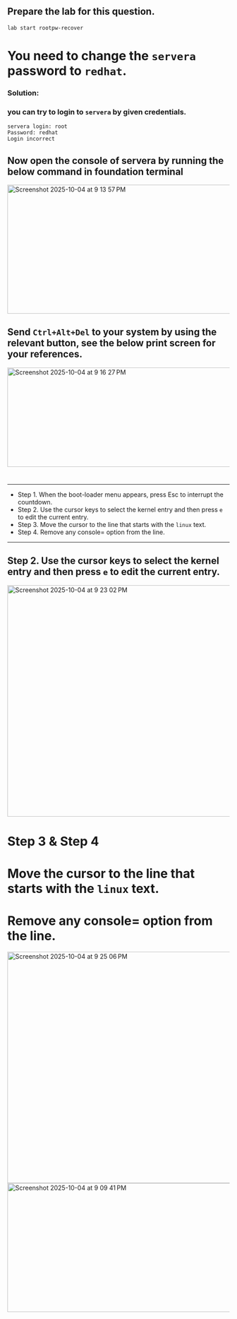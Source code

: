 ## Prepare the lab for this question.
```
lab start rootpw-recover
```

# You need to change the `servera` password to `redhat`.

### Solution:

### you can try to login to `servera` by given credentials. 
```
servera login: root
Password: redhat
Login incorrect
```

## Now open the console of servera by running the below command in foundation terminal

<img width="1188" height="292" alt="Screenshot 2025-10-04 at 9 13 57 PM" src="https://github.com/user-attachments/assets/010daf87-5e60-40e7-bc5b-cba102dc612e" />


## Send `Ctrl+Alt+Del` to your system by using the relevant button, see the below print screen for your references.

<img width="1476" height="225" alt="Screenshot 2025-10-04 at 9 16 27 PM" src="https://github.com/user-attachments/assets/0f0eb51c-8f2d-4be3-927b-84548eab3832" />

# 
# 
---
- Step 1. When the boot-loader menu appears, press Esc to interrupt the countdown.
- Step 2. Use the cursor keys to select the kernel entry and then press `e` to edit the current entry.
- Step 3. Move the cursor to the line that starts with the `linux` text.
- Step 4. Remove any console= option from the line.

---

## Step 2. Use the cursor keys to select the kernel entry and then press `e` to edit the current entry.
<img width="783" height="524" alt="Screenshot 2025-10-04 at 9 23 02 PM" src="https://github.com/user-attachments/assets/b5ff5287-4970-48f6-bd70-5d3413b48c62" />



# Step 3 & Step 4 
# Move the cursor to the line that starts with the `linux` text.
# Remove any console= option from the line.
<img width="783" height="524" alt="Screenshot 2025-10-04 at 9 25 06 PM" src="https://github.com/user-attachments/assets/524fe092-afaf-4e3e-b86a-a2ba0e8e2425" />


<img width="895" height="292" alt="Screenshot 2025-10-04 at 9 09 41 PM" src="https://github.com/user-attachments/assets/00d800dc-35e9-4449-a7a0-308ca8e4358b" />
